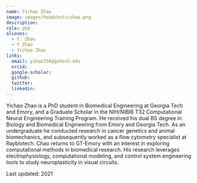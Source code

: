 ```yaml
---
name: Yichao Zhao
image: images/headshots/zhao.png
description:
role: phd
aliases:
  - Y. Zhao
  - Y Zhao
  - Yichao Zhao
links:
  email: yzhao356@gatech.edu
  orcid: 
  google-scholar: 
  github: 
  twitter: 
  linkedin: 
---
```


Yichao Zhao is a PhD student in Biomedical Engineering at Georgia Tech and Emory, and a Graduate Scholar in the NIH/NIBIB T32 Computational Neural Engineering Training Program. He received his dual BS degree in Biology and Biomedical Engineering from Emory and Georgia Tech. As an undergraduate he conducted research in cancer genetics and animal biomechanics, and subsequently worked as a flow cytometry specialist at Raybiotech. Chao returns to GT-Emory with an interest in exploring computational methods in biomedical research. His research leverages electrophysiology, computational modeling, and control system engineering tools to study neuroplasticity in visual circuits.

Last updated: 2021
